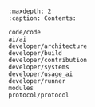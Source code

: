 ```{include} ./README.md
```

```{toctree}
:maxdepth: 2
:caption: Contents:

code/code
ai/ai
developer/architecture
developer/build
developer/contribution
developer/systems
developer/usage_ai
developer/runner
modules
protocol/protocol
```
